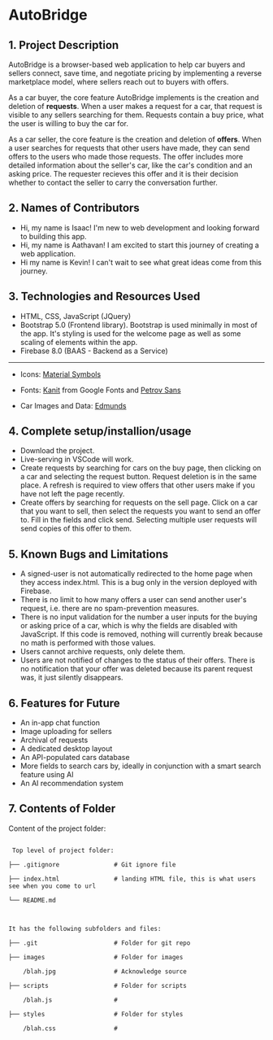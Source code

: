 # AutoBridge
## 1. Project Description
AutoBridge is a browser-based web application to help car buyers and sellers connect, save time, and negotiate pricing by implementing a reverse marketplace model, where sellers reach out to buyers with offers.

As a car buyer, the core feature AutoBridge implements is the creation and deletion of **requests**. When a user makes a request for a car, that request is visible to any sellers searching for them. Requests contain a buy price, what the user is willing to buy the car for.

As a car seller, the core feature is the creation and deletion of **offers**. When a user searches for requests that other users have made, they can send offers to the users who made those requests. The offer includes more detailed information about the seller's car, like the car's condition and an asking price. The requester recieves this offer and it is their decision whether to contact the seller to carry the conversation further.
## 2. Names of Contributors
* Hi, my name is Isaac! I'm new to web development and looking forward to building this app.
* Hi, my name is Aathavan! I am excited to start this journey of creating a web application.
* Hi my name is Kevin! I can't wait to see what great ideas come from this journey.
## 3. Technologies and Resources Used
* HTML, CSS, JavaScript (JQuery)
* Bootstrap 5.0 (Frontend library). Bootstrap is used minimally in most of the app. It's styling is used for the welcome page as well as some scaling of elements within the app.
* Firebase 8.0 (BAAS - Backend as a Service)
<hr>

* Icons: [Material Symbols](https://fonts.google.com/icons)

* Fonts: [Kanit](https://fonts.google.com/specimen/Kanit) from Google Fonts and [Petrov Sans](https://www.dafont.com/petrov-sans.font)

* Car Images and Data: [Edmunds](https://www.edmunds.com/)

## 4. Complete setup/installion/usage
* Download the project.
* Live-serving in VSCode will work.
* Create requests by searching for cars on the buy page, then clicking on a car and selecting the request button. Request deletion is in the same place. A refresh is required to view offers that other users make if you have not left the page recently.
* Create offers by searching for requests on the sell page. Click on a car that you want to sell, then select the requests you want to send an offer to. Fill in the fields and click send. Selecting multiple user requests will send copies of this offer to them.

## 5. Known Bugs and Limitations
* A signed-user is not automatically redirected to the home page when they access index.html. This is a bug only in the version deployed with Firebase.
* There is no limit to how many offers a user can send another user's request, i.e. there are no spam-prevention measures.
* There is no input validation for the number a user inputs for the buying or asking price of a car, which is why the fields are disabled with JavaScript. If this code is removed, nothing will currently break because no math is performed with those values.
* Users cannot archive requests, only delete them.
* Users are not notified of changes to the status of their offers. There is no notification that your offer was deleted because its parent request was, it just silently disappears.

## 6. Features for Future
* An in-app chat function
* Image uploading for sellers
* Archival of requests
* A dedicated desktop layout
* An API-populated cars database
* More fields to search cars by, ideally in conjunction with a smart search feature using AI
* An AI recommendation system
## 7. Contents of Folder

Content of the project folder:

```

 Top level of project folder:

├── .gitignore               # Git ignore file

├── index.html               # landing HTML file, this is what users see when you come to url

└── README.md

  

It has the following subfolders and files:

├── .git                     # Folder for git repo

├── images                   # Folder for images

    /blah.jpg                # Acknowledge source

├── scripts                  # Folder for scripts

    /blah.js                 #

├── styles                   # Folder for styles

    /blah.css                #

  
  
  

```


